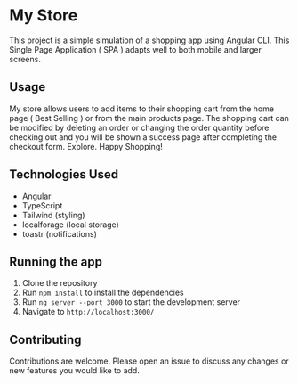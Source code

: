# My Store

This project is a simple simulation of a shopping app using Angular CLI. This Single Page Application ( SPA ) adapts well to both mobile and larger screens.

## Usage

My store allows users to add items to their shopping cart from the home page ( Best Selling ) or from the main products page. The shopping cart can be modified by deleting an order or changing the order quantity before checking out and you will be shown a success page after completing the checkout form. Explore. Happy Shopping!

## Technologies Used

* Angular
* TypeScript
* Tailwind (styling)
* localforage (local storage)
* toastr (notifications)

## Running the app

1. Clone the repository
2. Run `npm install` to install the dependencies
3. Run `ng server --port 3000` to start the development server
4. Navigate to `http://localhost:3000/`



## Contributing

Contributions are welcome. Please open an issue to discuss any changes or new features you would like to add.
